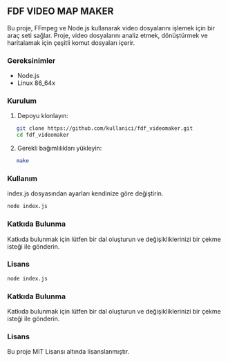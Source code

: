## FDF VIDEO MAP MAKER

Bu proje, FFmpeg ve Node.js kullanarak video dosyalarını işlemek için bir araç seti sağlar. Proje, video dosyalarını analiz etmek, dönüştürmek ve haritalamak için çeşitli komut dosyaları içerir.

### Gereksinimler

- Node.js
- Linux 86_64x

### Kurulum

1. Depoyu klonlayın:
```bash
   git clone https://github.com/kullanici/fdf_videomaker.git
   cd fdf_videomaker
```

2. Gerekli bağımlılıkları yükleyin:
```bash
   make
```

### Kullanım

index.js dosyasından ayarları kendinize göre değiştirin.

```bash
node index.js
```


### Katkıda Bulunma

Katkıda bulunmak için lütfen bir dal oluşturun ve değişikliklerinizi bir çekme isteği ile gönderin.

### Lisans
```bash
node index.js
```


### Katkıda Bulunma

Katkıda bulunmak için lütfen bir dal oluşturun ve değişikliklerinizi bir çekme isteği ile gönderin.

### Lisans

Bu proje MIT Lisansı altında lisanslanmıştır.